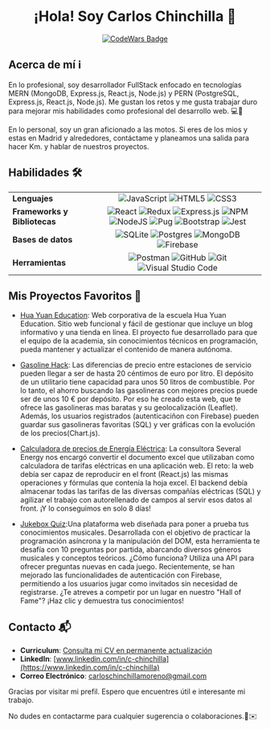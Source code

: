 <div align=center>
    <h1> ¡Hola! Soy Carlos Chinchilla 👋</h1>

[![CodeWars Badge](https://www.codewars.com/users/ChinchiGit/badges/large)](https://www.codewars.com/users/ChinchiGit)
</div>

## Acerca de mí ℹ️
En lo profesional, soy desarrollador FullStack enfocado en tecnologías MERN (MongoDB, Express.js, React.js, Node.js) y PERN (PostgreSQL, Express.js, React.js, Node.js). Me gustan los retos y me gusta trabajar duro para mejorar mis habilidades como profesional del desarrollo web. 💻🚀

En lo personal, soy un gran aficionado a las motos. Si eres de los mios y estas en Madrid y alrededores, contáctame y planeamos una salida para hacer Km. y hablar de nuestros proyectos.

## Habilidades 🛠️

<table>
  <tr>
    <td><strong>Lenguajes</strong></td>
    <td align="center">
      <img src="https://img.shields.io/badge/javascript-%23323330.svg?style=for-the-badge&logo=javascript&logoColor=%23F7DF1E" alt="JavaScript">
      <img src="https://img.shields.io/badge/html5-%23E34F26.svg?style=for-the-badge&logo=html5&logoColor=white" alt="HTML5">
      <img src="https://img.shields.io/badge/css3-%231572B6.svg?style=for-the-badge&logo=css3&logoColor=white" alt="CSS3">
    </td>
  </tr>
  <tr>
    <td><strong>Frameworks y Bibliotecas</strong></td>
    <td align="center">
      <img src="https://img.shields.io/badge/react-%2320232a.svg?style=for-the-badge&logo=react&logoColor=%2361DAFB" alt="React">
      <img src="https://img.shields.io/badge/redux-%23764ABC.svg?style=for-the-badge&logo=redux&logoColor=white" alt="Redux">
      <img src="https://img.shields.io/badge/express.js-%23404d59.svg?style=for-the-badge&logo=express&logoColor=%2361DAFB" alt="Express.js">
      <img src="https://img.shields.io/badge/NPM-%23CB3837.svg?style=for-the-badge&logo=npm&logoColor=white" alt="NPM">
      <img src="https://img.shields.io/badge/node.js-6DA55F?style=for-the-badge&logo=node.js&logoColor=white" alt="NodeJS">
      <img src="https://img.shields.io/badge/Pug-FFF?style=for-the-badge&logo=pug&logoColor=A86454" alt="Pug">
      <img src="https://img.shields.io/badge/bootstrap-%238511FA.svg?style=for-the-badge&logo=bootstrap&logoColor=white" alt="Bootstrap">
      <img src="https://img.shields.io/badge/jest-%23C21325.svg?style=for-the-badge&logo=jest&logoColor=white" alt="Jest">
    </td>
  </tr>
  <tr>
    <td><strong>Bases de datos</strong></td>
    <td align="center">
      <img src="https://img.shields.io/badge/sqlite-%2307405e.svg?style=for-the-badge&logo=sqlite&logoColor=white" alt="SQLite">
      <img src="https://img.shields.io/badge/postgres-%23316192.svg?style=for-the-badge&logo=postgresql&logoColor=white" alt="Postgres">
      <img src="https://img.shields.io/badge/MongoDB-%234ea94b.svg?style=for-the-badge&logo=mongodb&logoColor=white" alt="MongoDB">
      <img src="https://img.shields.io/badge/firebase-a08021?style=for-the-badge&logo=firebase&logoColor=ffcd34" alt="Firebase">
    </td>
  </tr>
  <tr>
    <td><strong>Herramientas</strong></td>
    <td align="center">
      <img src="https://img.shields.io/badge/Postman-FF6C37?style=for-the-badge&logo=postman&logoColor=white" alt="Postman">
      <img src="https://img.shields.io/badge/github-%23121011.svg?style=for-the-badge&logo=github&logoColor=white" alt="GitHub">
      <img src="https://img.shields.io/badge/git-%23F05033.svg?style=for-the-badge&logo=git&logoColor=white" alt="Git">
      <img src="https://img.shields.io/badge/Visual%20Studio%20Code-0078d7.svg?style=for-the-badge&logo=visual-studio-code&logoColor=white" alt="Visual Studio Code">
    </td>
  </tr>
</table>

## Mis Proyectos Favoritos  🌟

- [Hua Yuan Education](https://huayuaneducation.com/): Web corporativa de la escuela Hua Yuan Education. Sitio web funcional y fácil de gestionar que incluye un blog informativo y una tienda en línea. El proyecto fue desarrollado para que el equipo de la academia, sin conocimientos técnicos en programación, pueda mantener y actualizar el contenido de manera autónoma.

- [Gasoline Hack](https://gasolinehack.netlify.app/): Las diferencias de precio entre estaciones de servicio pueden llegar a ser de hasta 20 céntimos de euro por litro. El depósito de un utilitario tiene capacidad para unos 50 litros de combustible. Por lo tanto, el ahorro buscando las gasolineras con mejores precios puede ser de unos 10 € por depósito. Por eso he creado esta web, que te ofrece las gasolineras mas baratas y su geolocalización (Leaflet). Además, los usuarios registrados (autenticaciñon con Firebase) pueden guardar sus gasolineras favoritas (SQL) y ver gráficas con la evolución de los precios(Chart.js).

- [Calculadora de precios de Energía Eléctrica](https://github.com/The-Bridge-Challenge/FULLSTACK.git): La consultora Several Energy nos encargó convertir el documento excel que utilizaban como calculadora de tarifas eléctricas en una aplicación web. El reto: la web debía ser capaz de reproducir en el front (React.js) las mismas operaciones y fórmulas que contenía la hoja excel. El backend debía almacenar todas las tarifas de las diversas compañías eléctricas (SQL) y agilizar el trabajo con autorellenado de campos al servir esos datos al front. ¡Y lo conseguimos en solo 8 días!

- [Jukebox Quiz](https://chinchigit.github.io/Jukebox-Quiz/):Una plataforma web diseñada para poner a prueba tus conocimientos musicales. Desarrollada con el objetivo de practicar la programación asíncrona y la manipulación del DOM, esta herramienta te desafía con 10 preguntas por partida, abarcando diversos géneros musicales y conceptos teóricos. ¿Cómo funciona? Utiliza una API para ofrecer preguntas nuevas en cada juego. Recientemente, se han mejorado las funcionalidades de autenticación con Firebase, permitiendo a los usuarios jugar como invitados sin necesidad de registrarse. ¿Te atreves a competir por un lugar en nuestro "Hall of Fame"? ¡Haz clic y demuestra tus conocimientos!


## Contacto 📬
- **Curriculum**: [Consulta mi CV en permanente actualización](https://drive.google.com/drive/folders/1HZAWs24xmV0mWXQGGw0L_CD8dmMxBXHw?usp=drive_link)
- **LinkedIn**: [www.linkedin.com/in/c-chinchilla](https://www.linkedin.com/in/c-chinchilla)
- **Correo Electrónico**: carloschinchillamoreno@gmail.com

Gracias por visitar mi prefil. Espero que encuentres útil e interesante mi trabajo.

No dudes en contactarme para cualquier sugerencia o colaboraciones.🚀✉️
